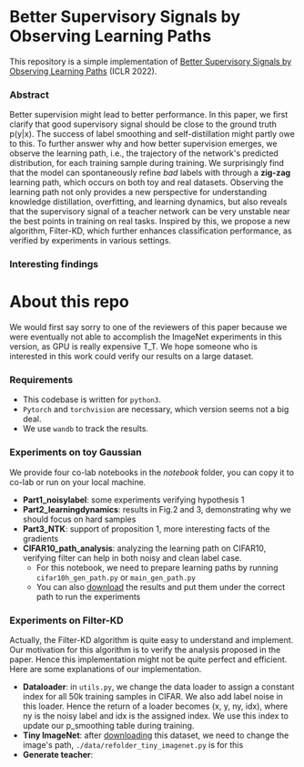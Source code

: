 # Better Supervisory Signals by Observing Learning Paths
This repository is a simple implementation of [Better Supervisory Signals by Observing Learning Paths](https://openreview.net/forum?id=Iog0djAdbHj) (ICLR 2022).

### Abstract
Better supervision might lead to better performance. 
In this paper, we first clarify that good supervisory signal should be close to the ground truth p(y|x).
The success of label smoothing and self-distillation might partly owe to this.
To further answer why and how better supervision emerges, 
we observe the learning path, i.e., the trajectory of the network's predicted distribution, for each training sample during training.
We surprisingly find that the model can spontaneously refine *bad* labels with through a **zig-zag** learning path,
which occurs on both toy and real datasets.
Observing the learning path not only provides a new perspective for understanding knowledge distillation, overfitting, and learning dynamics, 
but also reveals that the supervisory signal of a teacher network can be very unstable near the best points in training on real tasks.
Inspired by this, we propose a new algorithm, Filter-KD, which further enhances classification performance, 
as verified by experiments in various settings.

### Interesting findings


# About this repo
We would first say sorry to one of the reviewers of this paper because we were eventually not able to accomplish the ImageNet experiments in this version, as GPU is really expensive T_T. We hope someone who is interested in this work could verify our results on a large dataset.

### Requirements
- This codebase is written for `python3`.
- `Pytorch` and `torchvision` are necessary, which version seems not a big deal.
- We use `wandb` to track the results.

### Experiments on toy Gaussian
We provide four co-lab notebooks in the *notebook* folder, you can copy it to co-lab or run on your local machine.
- **Part1_noisylabel**: some experiments verifying hypothesis 1
- **Part2_learningdynamics**: results in Fig.2 and 3, demonstrating why we should focus on hard samples
- **Part3_NTK**: support of proposition 1, more interesting facts of the gradients
- **CIFAR10_path_analysis**: analyzing the learning path on CIFAR10, verifying filter can help in both noisy and clean label case.
  - For this notebook, we need to prepare learning paths by running `cifar10h_gen_path.py` or `main_gen_path.py`
  - You can also [download](https://drive.google.com/file/d/17BKaG1er_b553Ik6_BUoipA6dlPf3sHq/view?usp=sharing) the results and put them under the correct path to run the experiments

### Experiments on Filter-KD
Actually, the Filter-KD algorithm is quite easy to understand and implement. Our motivation for this algorithm is to verify the analysis proposed in the paper. Hence this implementation might not be quite perfect and efficient. Here are some explanations of our implementation.
- **Dataloader**: in `utils.py`, we change the data loader to assign a constant index for all 50k training samples in CIFAR. We also add label noise in this loader. Hence the return of a loader becomes (x, y, ny, idx), where ny is the noisy label and idx is the assigned index. We use this index to update our p_smoothing table during training.
- **Tiny ImageNet**: after [downloading](http://cs231n.stanford.edu/tiny-imagenet-200.zip) this dataset, we need to change the image's path, `./data/refolder_tiny_imagenet.py` is for this
- **Generate teacher**: 

